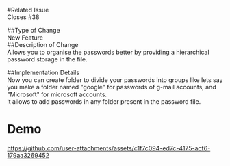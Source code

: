 #Related Issue  
Closes #38  

##Type of Change  
 New Feature  
##Description of Change  
Allows you to organise the passwords better by providing a hierarchical password storage in the file.  


##Implementation Details  
Now you can create folder to divide your passwords into groups like lets say you make a folder named "google" for passwords of g-mail accounts, and "Microsoft" for microsoft accounts.  
it allows to add passwords in any folder present in the password file.  
# Demo  



https://github.com/user-attachments/assets/c1f7c094-ed7c-4175-acf6-179aa3269452

